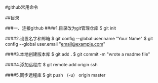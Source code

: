 #github常用命令


##目录

###一、连接github
####1.目录改为git管理仓库
$ git init

####2.设置名字和邮箱
$ git config --global user.name "Your Name"
$ git config --global user.email "email@example.com"

####3.本地创建版本库
$ git add .
$ git commit -m "wrote a readme file"

####4.添加远程库
$ git remote add origin ssh

####5.同步远程库
$ git push （-u） origin master